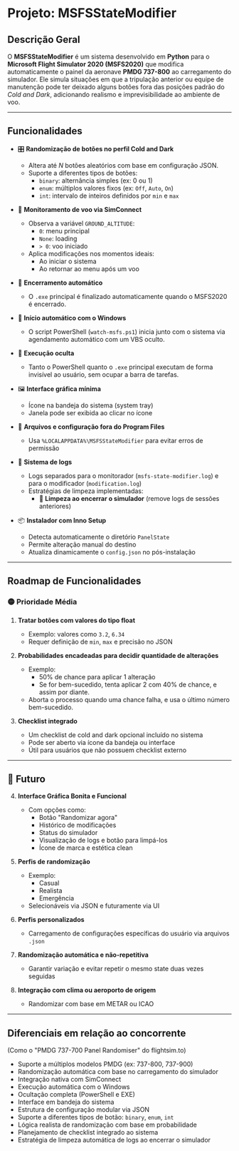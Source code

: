# Projeto: MSFSStateModifier

## Descrição Geral

O **MSFSStateModifier** é um sistema desenvolvido em **Python** para o **Microsoft Flight Simulator 2020 (MSFS2020)** que modifica automaticamente o painel da aeronave **PMDG 737-800** ao carregamento do simulador. Ele simula situações em que a tripulação anterior ou equipe de manutenção pode ter deixado alguns botões fora das posições padrão do *Cold and Dark*, adicionando realismo e imprevisibilidade ao ambiente de voo.

---

## Funcionalidades

- 🎛️ **Randomização de botões no perfil Cold and Dark**
  - Altera até *N* botões aleatórios com base em configuração JSON.
  - Suporte a diferentes tipos de botões:
    - `binary`: alternância simples (ex: 0 ou 1)
    - `enum`: múltiplos valores fixos (ex: `Off`, `Auto`, `On`)
    - `int`: intervalo de inteiros definidos por `min` e `max`

- 🛫 **Monitoramento de voo via SimConnect**
  - Observa a variável `GROUND_ALTITUDE`:
    - `0`: menu principal
    - `None`: loading
    - `> 0`: voo iniciado
  - Aplica modificações nos momentos ideais:
    - Ao iniciar o sistema
    - Ao retornar ao menu após um voo

- 🔄 **Encerramento automático**
  - O `.exe` principal é finalizado automaticamente quando o MSFS2020 é encerrado.

- 🚀 **Início automático com o Windows**
  - O script PowerShell (`watch-msfs.ps1`) inicia junto com o sistema via agendamento automático com um VBS oculto.

- 👻 **Execução oculta**
  - Tanto o PowerShell quanto o `.exe` principal executam de forma invisível ao usuário, sem ocupar a barra de tarefas.

- 🖼️ **Interface gráfica mínima**
  - Ícone na bandeja do sistema (system tray)
  - Janela pode ser exibida ao clicar no ícone

- 📁 **Arquivos e configuração fora do Program Files**
  - Usa `%LOCALAPPDATA%\MSFSStateModifier` para evitar erros de permissão

- 📝 **Sistema de logs**
  - Logs separados para o monitorador (`msfs-state-modifier.log`) e para o modificador (`modification.log`)
  - Estratégias de limpeza implementadas:
    - 🧹 **Limpeza ao encerrar o simulador** (remove logs de sessões anteriores)

- 📦 **Instalador com Inno Setup**
  - Detecta automaticamente o diretório `PanelState`
  - Permite alteração manual do destino
  - Atualiza dinamicamente o `config.json` no pós-instalação

---

## Roadmap de Funcionalidades

### 🟡 Prioridade Média

1. **Tratar botões com valores do tipo float**
   - Exemplo: valores como `3.2`, `6.34`
   - Requer definição de `min`, `max` e precisão no JSON

2. **Probabilidades encadeadas para decidir quantidade de alterações**
   - Exemplo:
     - 50% de chance para aplicar 1 alteração
     - Se for bem-sucedido, tenta aplicar 2 com 40% de chance, e assim por diante.
   - Aborta o processo quando uma chance falha, e usa o último número bem-sucedido.

3. **Checklist integrado**
   - Um checklist de cold and dark opcional incluído no sistema
   - Pode ser aberto via ícone da bandeja ou interface
   - Útil para usuários que não possuem checklist externo

---

## 🔵 Futuro

4. **Interface Gráfica Bonita e Funcional**
   - Com opções como:
     - Botão "Randomizar agora"
     - Histórico de modificações
     - Status do simulador
     - Visualização de logs e botão para limpá-los
     - Ícone de marca e estética clean

5. **Perfis de randomização**
   - Exemplo:
     - Casual
     - Realista
     - Emergência
   - Selecionáveis via JSON e futuramente via UI

6. **Perfis personalizados**
   - Carregamento de configurações específicas do usuário via arquivos `.json`

7. **Randomização automática e não-repetitiva**
   - Garantir variação e evitar repetir o mesmo state duas vezes seguidas

8. **Integração com clima ou aeroporto de origem**
   - Randomizar com base em METAR ou ICAO

---

## Diferenciais em relação ao concorrente
(Como o "PMDG 737-700 Panel Randomiser" do flightsim.to)

- Suporte a múltiplos modelos PMDG (ex: 737-800, 737-900)
- Randomização automática com base no carregamento do simulador
- Integração nativa com SimConnect
- Execução automática com o Windows
- Ocultação completa (PowerShell e EXE)
- Interface em bandeja do sistema
- Estrutura de configuração modular via JSON
- Suporte a diferentes tipos de botão: `binary`, `enum`, `int`
- Lógica realista de randomização com base em probabilidade
- Planejamento de checklist integrado ao sistema
- Estratégia de limpeza automática de logs ao encerrar o simulador
